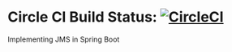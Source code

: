 # Circle CI Build Status: [![CircleCI](https://circleci.com/gh/crpdev/spring-boot-jms.svg?style=svg)](https://circleci.com/gh/crpdev/spring-boot-jms)

Implementing JMS in Spring Boot
